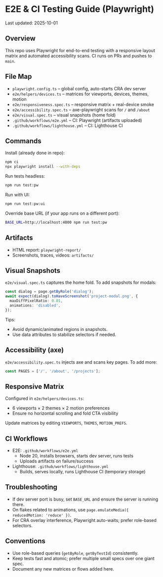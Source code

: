 # E2E & CI Testing Guide (Playwright)

Last updated: 2025-10-01

## Overview
This repo uses Playwright for end-to-end testing with a responsive layout matrix and automated accessibility scans. CI runs on PRs and pushes to `main`.

## File Map
- `playwright.config.ts` – global config, auto-starts CRA dev server
- `e2e/helpers/devices.ts` – matrices for viewports, devices, themes, motion
- `e2e/responsiveness.spec.ts` – responsive matrix + real-device smoke
- `e2e/accessibility.spec.ts` – axe-playwright scans for `/` and `/about`
- `e2e/visual.spec.ts` – visual snapshots (home fold)
- `.github/workflows/e2e.yml` – CI: Playwright (artifacts uploaded)
- `.github/workflows/lighthouse.yml` – CI: Lighthouse CI

## Commands

Install (already done in repo):
```bash
npm ci
npx playwright install --with-deps
```

Run tests headless:
```bash
npm run test:pw
```

Run with UI:
```bash
npm run test:pw:ui
```

Override base URL (if your app runs on a different port):
```bash
BASE_URL=http://localhost:4000 npm run test:pw
```

## Artifacts
- HTML report: `playwright-report/`
- Screenshots, traces, videos: `artifacts/`

## Visual Snapshots
`e2e/visual.spec.ts` captures the home fold. To add snapshots for modals:
```ts
const dialog = page.getByRole('dialog');
await expect(dialog).toHaveScreenshot('project-modal.png', {
  maxDiffPixelRatio: 0.01,
  animations: 'disabled',
});
```

Tips:
- Avoid dynamic/animated regions in snapshots.
- Use data attributes to stabilize selectors if needed.

## Accessibility (axe)
`e2e/accessibility.spec.ts` injects axe and scans key pages. To add more:
```ts
const PAGES = ['/', '/about', '/projects'];
```

## Responsive Matrix
Configured in `e2e/helpers/devices.ts`:
- 6 viewports × 2 themes × 2 motion preferences
- Ensure no horizontal scrolling and fold CTA visibility

Update matrices by editing `VIEWPORTS`, `THEMES`, `MOTION_PREFS`.

## CI Workflows
- E2E: `.github/workflows/e2e.yml`
  - Node 20, installs browsers, starts dev server, runs tests
  - Uploads artifacts on failure/success
- Lighthouse: `.github/workflows/lighthouse.yml`
  - Builds, serves locally, runs Lighthouse CI (temporary storage)

## Troubleshooting
- If dev server port is busy, set `BASE_URL` and ensure the server is running there.
- On flakes related to animations, use `page.emulateMedia({ reducedMotion: 'reduce' })`.
- For CRA overlay interference, Playwright auto-waits; prefer role-based selectors.

## Conventions
- Use role-based queries (`getByRole`, `getByTestId`) consistently.
- Keep tests fast and atomic; prefer multiple small specs over one giant spec.
- Document any new matrices or flows added here.
